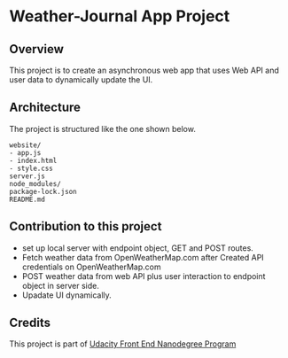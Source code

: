 # Weather-Journal App Project

## Overview
This project is to create an asynchronous web app that uses Web API and user data to dynamically update the UI. 

## Architecture 
The project is structured like the one shown below.
```
website/
- app.js
- index.html
- style.css    
server.js
node_modules/
package-lock.json
README.md
```
## Contribution to this project
- set up local server with endpoint object, GET and POST routes.
- Fetch weather data from OpenWeatherMap.com after Created API credentials on OpenWeatherMap.com
- POST weather data from web API plus user interaction  to endpoint object in server side.
- Upadate UI dynamically.

## Credits 
This project is part of [Udacity Front End Nanodegree Program](https://github.com/udacity/fend/tree/refresh-2019/projects/weather-journal-app)